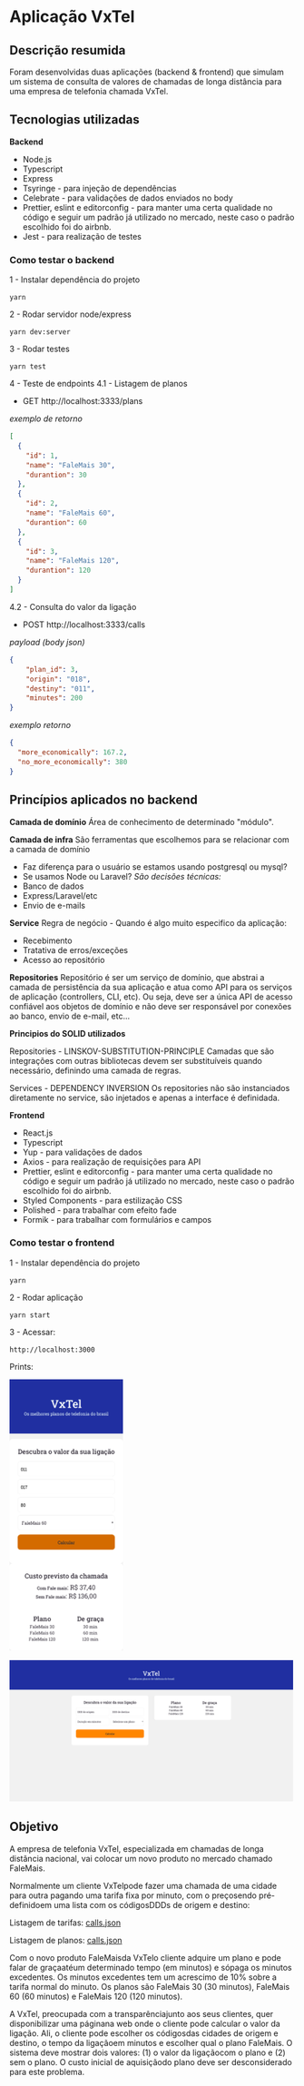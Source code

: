 # Aplicação VxTel

## Descrição resumida

Foram desenvolvidas duas aplicações (backend & frontend) que simulam um sistema
de consulta de valores de chamadas de longa distância para uma empresa
de telefonia chamada VxTel.

## Tecnologias utilizadas

**Backend**
- Node.js
- Typescript
- Express
- Tsyringe - para injeção de dependências 
- Celebrate - para validações de dados enviados no body
- Prettier, eslint e editorconfig - para manter uma certa qualidade no código e
  seguir um padrão já utilizado no mercado, neste caso o padrão escolhido foi do airbnb.
- Jest - para realização de testes

### Como testar o backend

1 - Instalar dependência do projeto
```shell
yarn 
```

2 - Rodar servidor node/express
```shell
yarn dev:server
```

3 - Rodar testes 
```shell
yarn test
```

4 - Teste de endpoints
4.1 - Listagem de planos
* GET http://localhost:3333/plans

*exemplo de retorno*

```json
[
  {
    "id": 1,
    "name": "FaleMais 30",
    "durantion": 30
  },
  {
    "id": 2,
    "name": "FaleMais 60",
    "durantion": 60
  },
  {
    "id": 3,
    "name": "FaleMais 120",
    "durantion": 120
  }
]
```

4.2 - Consulta do valor da ligação
* POST http://localhost:3333/calls

*payload (body json)*

```json
{
	"plan_id": 3,
	"origin": "018",
	"destiny": "011",
	"minutes": 200
}
```

*exemplo retorno*
```json
{
  "more_economically": 167.2, 
  "no_more_economically": 380
}
```



## Princípios aplicados no backend

**Camada de domínio**
Área de conhecimento de determinado "módulo". 

**Camada de infra**
São ferramentas que escolhemos para se relacionar com a camada de domínio
* Faz diferença para o usuário se estamos usando postgresql ou mysql?
* Se usamos Node ou Laravel?
*São decisões técnicas:*
* Banco de dados
* Express/Laravel/etc
* Envio de e-mails

**Service**
Regra de negócio - Quando é algo muito especifico da aplicação:

* Recebimento
* Tratativa de erros/exceções
* Acesso ao repositório

**Repositories**
Repositório é ser um serviço de domínio, que abstrai a camada de persistência da
sua aplicação e atua como API para os serviços de aplicação (controllers, CLI,
etc). Ou seja, deve ser a única API de acesso confiável aos objetos de domínio e
não deve ser responsável por conexões ao banco, envio de e-mail, etc...

**Principios do SOLID utilizados**

Repositories - LINSKOV-SUBSTITUTION-PRINCIPLE
Camadas que são integrações com outras bibliotecas devem ser substituíveis
quando necessário, definindo uma camada de regras.

Services - DEPENDENCY INVERSION
Os repositories não são instanciados diretamente no service, são injetados e
apenas a interface é definidada. 

**Frontend**
- React.js
- Typescript
- Yup - para validações de dados
- Axios - para realização de requisições para API
- Prettier, eslint e editorconfig - para manter uma certa qualidade no código e
  seguir um padrão já utilizado no mercado, neste caso o padrão escolhido foi do airbnb.
- Styled Components - para estilização CSS
- Polished - para trabalhar com efeito fade
- Formik - para trabalhar com formulários e campos

### Como testar o frontend

1 - Instalar dependência do projeto
```shell
yarn 
```

2 - Rodar aplicação
```shell
yarn start
```

3 - Acessar:
```
http://localhost:3000
```

Prints:


  <img
  src="https://raw.githubusercontent.com/adrianoluisalmeida/vxtel/master/assets/screen-mobile.png"
  width="200">


  <img
  src="https://raw.githubusercontent.com/adrianoluisalmeida/vxtel/master/assets/screen-desktop.png"
  width="500">


## Objetivo 
A empresa de telefonia VxTel, especializada em chamadas de longa
distância nacional, vai colocar um novo produto no mercado chamado FaleMais.

Normalmente um cliente VxTelpode fazer uma chamada de uma cidade para outra
pagando uma tarifa fixa por minuto, com o preçosendo pré-definidoem uma lista
com os códigosDDDs de origem e destino:

Listagem de tarifas:
[calls.json](./backend/src/modules/calls/infra/database/data/calls.json)

Listagem de planos:
[calls.json](./backend/src/modules/plans/infra/database/data/plans.json)

Com o novo produto FaleMaisda VxTelo cliente adquire um plano e pode falar de
graçaatéum determinado tempo (em minutos) e sópaga os minutos excedentes. Os
minutos excedentes tem um acrescimo de 10% sobre a tarifa normal do minuto. Os
planos são FaleMais 30 (30 minutos), FaleMais 60 (60 minutos) e FaleMais 120
(120 minutos).

A VxTel, preocupada com a transparênciajunto aos seus clientes, quer
disponibilizar uma páginana web onde o cliente pode calcular o valor da ligação.
Ali, o cliente pode escolher os códigosdas cidades de origem e destino, o tempo
da ligaçãoem minutos e escolher qual o plano FaleMais. O sistema deve mostrar
dois valores: (1) o valor da ligaçãocom o plano e (2) sem o plano. O custo
inicial de aquisiçãodo plano deve ser desconsiderado para este problema. 


